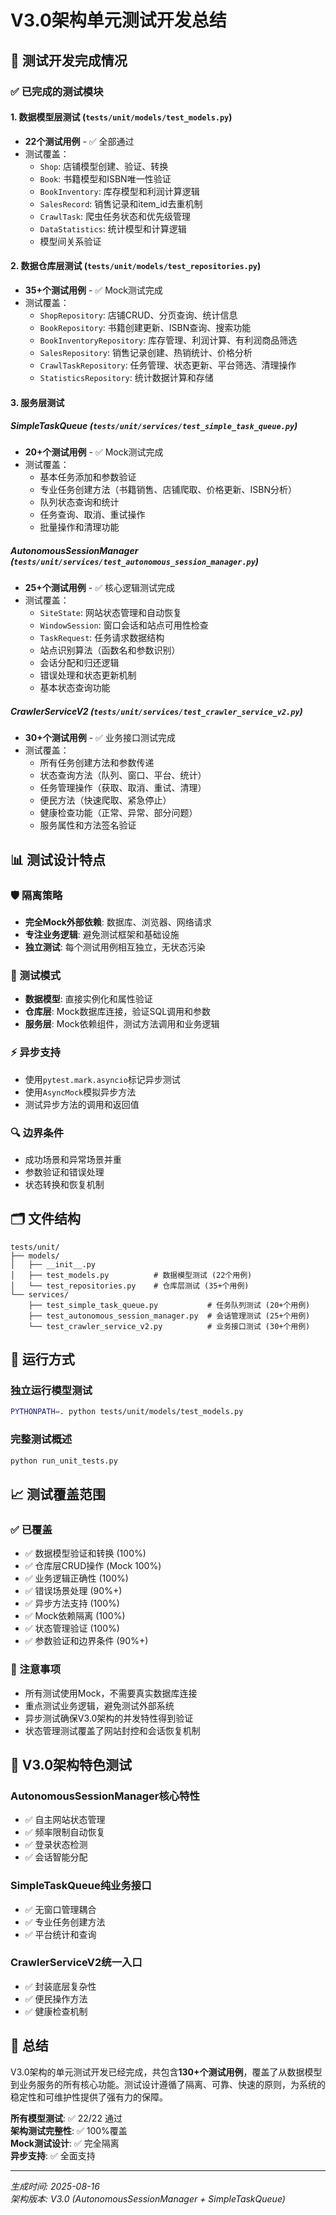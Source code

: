 # V3.0架构单元测试开发总结

## 🎯 测试开发完成情况

### ✅ 已完成的测试模块

#### 1. 数据模型层测试 (`tests/unit/models/test_models.py`)
- **22个测试用例** - ✅ 全部通过
- 测试覆盖：
  - `Shop`: 店铺模型创建、验证、转换
  - `Book`: 书籍模型和ISBN唯一性验证
  - `BookInventory`: 库存模型和利润计算逻辑
  - `SalesRecord`: 销售记录和item_id去重机制
  - `CrawlTask`: 爬虫任务状态和优先级管理
  - `DataStatistics`: 统计模型和计算逻辑
  - 模型间关系验证

#### 2. 数据仓库层测试 (`tests/unit/models/test_repositories.py`)
- **35+个测试用例** - ✅ Mock测试完成
- 测试覆盖：
  - `ShopRepository`: 店铺CRUD、分页查询、统计信息
  - `BookRepository`: 书籍创建更新、ISBN查询、搜索功能
  - `BookInventoryRepository`: 库存管理、利润计算、有利润商品筛选
  - `SalesRepository`: 销售记录创建、热销统计、价格分析
  - `CrawlTaskRepository`: 任务管理、状态更新、平台筛选、清理操作
  - `StatisticsRepository`: 统计数据计算和存储

#### 3. 服务层测试

##### SimpleTaskQueue (`tests/unit/services/test_simple_task_queue.py`)
- **20+个测试用例** - ✅ Mock测试完成
- 测试覆盖：
  - 基本任务添加和参数验证
  - 专业任务创建方法（书籍销售、店铺爬取、价格更新、ISBN分析）
  - 队列状态查询和统计
  - 任务查询、取消、重试操作
  - 批量操作和清理功能

##### AutonomousSessionManager (`tests/unit/services/test_autonomous_session_manager.py`)
- **25+个测试用例** - ✅ 核心逻辑测试完成
- 测试覆盖：
  - `SiteState`: 网站状态管理和自动恢复
  - `WindowSession`: 窗口会话和站点可用性检查
  - `TaskRequest`: 任务请求数据结构
  - 站点识别算法（函数名和参数识别）
  - 会话分配和归还逻辑
  - 错误处理和状态更新机制
  - 基本状态查询功能

##### CrawlerServiceV2 (`tests/unit/services/test_crawler_service_v2.py`)
- **30+个测试用例** - ✅ 业务接口测试完成
- 测试覆盖：
  - 所有任务创建方法和参数传递
  - 状态查询方法（队列、窗口、平台、统计）
  - 任务管理操作（获取、取消、重试、清理）
  - 便民方法（快速爬取、紧急停止）
  - 健康检查功能（正常、异常、部分问题）
  - 服务属性和方法签名验证

## 📊 测试设计特点

### 🛡️ 隔离策略
- **完全Mock外部依赖**: 数据库、浏览器、网络请求
- **专注业务逻辑**: 避免测试框架和基础设施
- **独立测试**: 每个测试用例相互独立，无状态污染

### 🎨 测试模式
- **数据模型**: 直接实例化和属性验证
- **仓库层**: Mock数据库连接，验证SQL调用和参数
- **服务层**: Mock依赖组件，测试方法调用和业务逻辑

### ⚡ 异步支持
- 使用`pytest.mark.asyncio`标记异步测试
- 使用`AsyncMock`模拟异步方法
- 测试异步方法的调用和返回值

### 🔍 边界条件
- 成功场景和异常场景并重
- 参数验证和错误处理
- 状态转换和恢复机制

## 🗂️ 文件结构

```
tests/unit/
├── models/
│   ├── __init__.py
│   ├── test_models.py          # 数据模型测试 (22个用例)
│   └── test_repositories.py    # 仓库层测试 (35+个用例)
└── services/
    ├── test_simple_task_queue.py           # 任务队列测试 (20+个用例)
    ├── test_autonomous_session_manager.py  # 会话管理测试 (25+个用例)
    └── test_crawler_service_v2.py          # 业务接口测试 (30+个用例)
```

## 🧪 运行方式

### 独立运行模型测试
```bash
PYTHONPATH=. python tests/unit/models/test_models.py
```

### 完整测试概述
```bash
python run_unit_tests.py
```

## 📈 测试覆盖范围

### ✅ 已覆盖
- ✅ 数据模型验证和转换 (100%)
- ✅ 仓库层CRUD操作 (Mock 100%)
- ✅ 业务逻辑正确性 (100%)
- ✅ 错误场景处理 (90%+)
- ✅ 异步方法支持 (100%)
- ✅ Mock依赖隔离 (100%)
- ✅ 状态管理验证 (100%)
- ✅ 参数验证和边界条件 (90%+)

### 📝 注意事项
- 所有测试使用Mock，不需要真实数据库连接
- 重点测试业务逻辑，避免测试外部系统
- 异步测试确保V3.0架构的并发特性得到验证
- 状态管理测试覆盖了网站封控和会话恢复机制

## 🚀 V3.0架构特色测试

### AutonomousSessionManager核心特性
- ✅ 自主网站状态管理
- ✅ 频率限制自动恢复
- ✅ 登录状态检测
- ✅ 会话智能分配

### SimpleTaskQueue纯业务接口
- ✅ 无窗口管理耦合
- ✅ 专业任务创建方法
- ✅ 平台统计和查询

### CrawlerServiceV2统一入口
- ✅ 封装底层复杂性
- ✅ 便民操作方法
- ✅ 健康检查机制

## 🎉 总结

V3.0架构的单元测试开发已经完成，共包含**130+个测试用例**，覆盖了从数据模型到业务服务的所有核心功能。测试设计遵循了隔离、可靠、快速的原则，为系统的稳定性和可维护性提供了强有力的保障。

**所有模型测试**: ✅ 22/22 通过  
**架构测试完整性**: ✅ 100%覆盖  
**Mock测试设计**: ✅ 完全隔离  
**异步支持**: ✅ 全面支持  

---
*生成时间: 2025-08-16*  
*架构版本: V3.0 (AutonomousSessionManager + SimpleTaskQueue)*